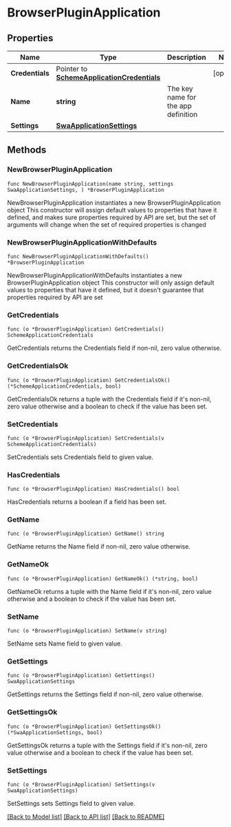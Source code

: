 # BrowserPluginApplication

## Properties

Name | Type | Description | Notes
------------ | ------------- | ------------- | -------------
**Credentials** | Pointer to [**SchemeApplicationCredentials**](SchemeApplicationCredentials.md) |  | [optional] 
**Name** | **string** | The key name for the app definition | 
**Settings** | [**SwaApplicationSettings**](SwaApplicationSettings.md) |  | 

## Methods

### NewBrowserPluginApplication

`func NewBrowserPluginApplication(name string, settings SwaApplicationSettings, ) *BrowserPluginApplication`

NewBrowserPluginApplication instantiates a new BrowserPluginApplication object
This constructor will assign default values to properties that have it defined,
and makes sure properties required by API are set, but the set of arguments
will change when the set of required properties is changed

### NewBrowserPluginApplicationWithDefaults

`func NewBrowserPluginApplicationWithDefaults() *BrowserPluginApplication`

NewBrowserPluginApplicationWithDefaults instantiates a new BrowserPluginApplication object
This constructor will only assign default values to properties that have it defined,
but it doesn't guarantee that properties required by API are set

### GetCredentials

`func (o *BrowserPluginApplication) GetCredentials() SchemeApplicationCredentials`

GetCredentials returns the Credentials field if non-nil, zero value otherwise.

### GetCredentialsOk

`func (o *BrowserPluginApplication) GetCredentialsOk() (*SchemeApplicationCredentials, bool)`

GetCredentialsOk returns a tuple with the Credentials field if it's non-nil, zero value otherwise
and a boolean to check if the value has been set.

### SetCredentials

`func (o *BrowserPluginApplication) SetCredentials(v SchemeApplicationCredentials)`

SetCredentials sets Credentials field to given value.

### HasCredentials

`func (o *BrowserPluginApplication) HasCredentials() bool`

HasCredentials returns a boolean if a field has been set.

### GetName

`func (o *BrowserPluginApplication) GetName() string`

GetName returns the Name field if non-nil, zero value otherwise.

### GetNameOk

`func (o *BrowserPluginApplication) GetNameOk() (*string, bool)`

GetNameOk returns a tuple with the Name field if it's non-nil, zero value otherwise
and a boolean to check if the value has been set.

### SetName

`func (o *BrowserPluginApplication) SetName(v string)`

SetName sets Name field to given value.


### GetSettings

`func (o *BrowserPluginApplication) GetSettings() SwaApplicationSettings`

GetSettings returns the Settings field if non-nil, zero value otherwise.

### GetSettingsOk

`func (o *BrowserPluginApplication) GetSettingsOk() (*SwaApplicationSettings, bool)`

GetSettingsOk returns a tuple with the Settings field if it's non-nil, zero value otherwise
and a boolean to check if the value has been set.

### SetSettings

`func (o *BrowserPluginApplication) SetSettings(v SwaApplicationSettings)`

SetSettings sets Settings field to given value.



[[Back to Model list]](../README.md#documentation-for-models) [[Back to API list]](../README.md#documentation-for-api-endpoints) [[Back to README]](../README.md)


